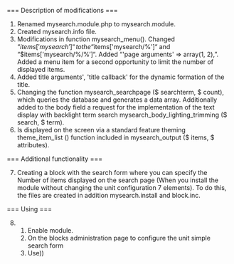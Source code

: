 
=== Description of modifications ===

1. Renamed mysearch.module.php to mysearch.module.
2. Created mysearch.info file.
3. Modifications in function mysearch_menu(). Changed “$items['mysearch']“ to the “$items['mysearch/%']“
   and “$items['mysearch/%/%’]“. Added “'page arguments' => array(1, 2),”.
   Added a menu item for a second opportunity to limit the number of displayed items.
4. Added title arguments', 'title callback' for the dynamic formation of the title.
5. Changing the function mysearch_searchpage ($ searchterm, $ count), which queries the database and generates a data array.
   Additionally added to the body field a request for the implementation of the text display with backlight term search
   mysearch_body_lighting_trimming ($ search, $ term).
6. Is displayed on the screen via a standard feature theming theme_item_list ()
   function included in mysearch_output ($ items, $ attributes).

=== Additional functionality ===

7. Creating a block with the search form where you can specify the Number of items displayed on the search page
   (When you install the module without changing the unit configuration 7 elements).
   To do this, the files are created in addition mysearch.install and block.inc.


=== Using ===

8.  1. Enable module.
    2. On the blocks administration page to configure the unit simple search form
    3. Use))